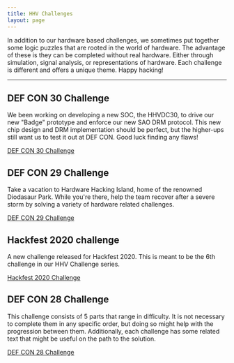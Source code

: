 ```yaml
---
title: HHV Challenges
layout: page
---
```


In addition to our hardware based challenges, we sometimes put together some logic puzzles that are rooted in the world of hardware. The advantage of these is they can be completed without real hardware. Either through simulation, signal analysis, or representations of hardware. Each challenge is different and offers a unique theme. Happy hacking!

* * *

## DEF CON 30 Challenge
We been working on developing a new SOC, the HHVDC30, to drive our new "Badge" prototype and enforce our new SAO DRM protocol. This new chip design and DRM implementation should be perfect, but the higher-ups still want us to test it out at DEF CON. Good luck finding any flaws!

[DEF CON 30 Challenge](/challenges/dc30.html)

## DEF CON 29 Challenge
Take a vacation to Hardware Hacking Island, home of the renowned Diodasaur Park. While you're there, help the team recover after a severe storm by solving a variety of hardware related challenges.

[DEF CON 29 Challenge](/challenges/dc29.html)

## Hackfest 2020 challenge
A new challenge released for Hackfest 2020. This is meant to be the 6th challenge in our HHV Challenge series.

[Hackfest 2020 Challenge](/challenges/hf2020.html)

## DEF CON 28 Challenge
This challenge consists of 5 parts that range in difficulty. It is not necessary to complete them in any specific order, but doing so might help with the progression between them. Additionally, each challenge has some related text that might be useful on the path to the solution.

[DEF CON 28 Challenge](/challenges/dc28.html)
